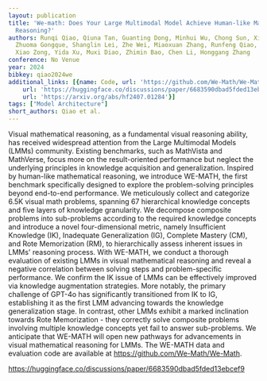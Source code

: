 ```yaml
---
layout: publication
title: 'We-math: Does Your Large Multimodal Model Achieve Human-like Mathematical
  Reasoning?'
authors: Runqi Qiao, Qiuna Tan, Guanting Dong, Minhui Wu, Chong Sun, Xiaoshuai Song,
  Zhuoma Gongque, Shanglin Lei, Zhe Wei, Miaoxuan Zhang, Runfeng Qiao, Yifan Zhang,
  Xiao Zong, Yida Xu, Muxi Diao, Zhimin Bao, Chen Li, Honggang Zhang
conference: No Venue
year: 2024
bibkey: qiao2024we
additional_links: [{name: Code, url: 'https://github.com/We-Math/We-Math'}, {name: Code,
    url: 'https://huggingface.co/discussions/paper/6683590dbad5fded13ebcef9'}, {name: Paper,
    url: 'https://arxiv.org/abs/hf2407.01284'}]
tags: ["Model Architecture"]
short_authors: Qiao et al.
---
```

Visual mathematical reasoning, as a fundamental visual reasoning ability, has received widespread attention from the Large Multimodal Models (LMMs) community. Existing benchmarks, such as MathVista and MathVerse, focus more on the result-oriented performance but neglect the underlying principles in knowledge acquisition and generalization. Inspired by human-like mathematical reasoning, we introduce WE-MATH, the first benchmark specifically designed to explore the problem-solving principles beyond end-to-end performance. We meticulously collect and categorize 6.5K visual math problems, spanning 67 hierarchical knowledge concepts and five layers of knowledge granularity. We decompose composite problems into sub-problems according to the required knowledge concepts and introduce a novel four-dimensional metric, namely Insufficient Knowledge (IK), Inadequate Generalization (IG), Complete Mastery (CM), and Rote Memorization (RM), to hierarchically assess inherent issues in LMMs' reasoning process. With WE-MATH, we conduct a thorough evaluation of existing LMMs in visual mathematical reasoning and reveal a negative correlation between solving steps and problem-specific performance. We confirm the IK issue of LMMs can be effectively improved via knowledge augmentation strategies. More notably, the primary challenge of GPT-4o has significantly transitioned from IK to IG, establishing it as the first LMM advancing towards the knowledge generalization stage. In contrast, other LMMs exhibit a marked inclination towards Rote Memorization - they correctly solve composite problems involving multiple knowledge concepts yet fail to answer sub-problems. We anticipate that WE-MATH will open new pathways for advancements in visual mathematical reasoning for LMMs. The WE-MATH data and evaluation code are available at https://github.com/We-Math/We-Math.

https://huggingface.co/discussions/paper/6683590dbad5fded13ebcef9